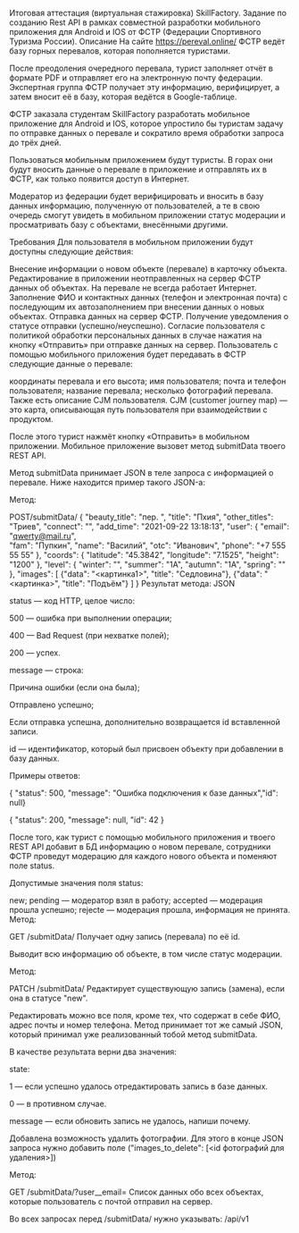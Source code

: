 Итоговая аттестация (виртуальная стажировка) SkillFactory.
Задание по созданию Rest API в рамках совместной разработки мобильного приложения для Android и IOS от ФСТР (Федерации Спортивного Туризма России).
Описание
На сайте https://pereval.online/ ФСТР ведёт базу горных перевалов, которая пополняется туристами.

После преодоления очередного перевала, турист заполняет отчёт в формате PDF и отправляет его на электронную почту федерации. Экспертная группа ФСТР получает эту информацию, верифицирует, а затем вносит её в базу, которая ведётся в Google-таблице.

ФСТР заказала студентам SkillFactory разработать мобильное приложение для Android и IOS, которое упростило бы туристам задачу по отправке данных о перевале и сократило время обработки запроса до трёх дней.

Пользоваться мобильным приложением будут туристы. В горах они будут вносить данные о перевале в приложение и отправлять их в ФСТР, как только появится доступ в Интернет.

Модератор из федерации будет верифицировать и вносить в базу данных информацию, полученную от пользователей, а те в свою очередь смогут увидеть в мобильном приложении статус модерации и просматривать базу с объектами, внесёнными другими.

Требования
Для пользователя в мобильном приложении будут доступны следующие действия:

Внесение информации о новом объекте (перевале) в карточку объекта.
Редактирование в приложении неотправленных на сервер ФСТР данных об объектах. На перевале не всегда работает Интернет.
Заполнение ФИО и контактных данных (телефон и электронная почта) с последующим их автозаполнением при внесении данных о новых объектах.
Отправка данных на сервер ФСТР.
Получение уведомления о статусе отправки (успешно/неуспешно).
Согласие пользователя с политикой обработки персональных данных в случае нажатия на кнопку «Отправить» при отправке данных на сервер.
Пользователь с помощью мобильного приложения будет передавать в ФСТР следующие данные о перевале:

координаты перевала и его высота;
имя пользователя;
почта и телефон пользователя;
название перевала;
несколько фотографий перевала.
Также есть описание CJM пользователя. CJM (customer journey map) — это карта, описывающая путь пользователя при взаимодействии с продуктом.

После этого турист нажмёт кнопку «Отправить» в мобильном приложении. Мобильное приложение вызовет метод submitData твоего REST API.

Метод submitData принимает JSON в теле запроса с информацией о перевале. Ниже находится пример такого JSON-а:

Метод:

POST/submitData/
{
  "beauty_title": "пер. ",
  "title": "Пхия",
  "other_titles": "Триев",
  "connect": "", 
  "add_time": "2021-09-22 13:18:13",
  "user": {
    "email": "qwerty@mail.ru",        
    "fam": "Пупкин",
    "name": "Василий",
    "otc": "Иванович",
    "phone": "+7 555 55 55"
  }, 
  "coords": {
    "latitude": "45.3842",
    "longitude": "7.1525",
    "height": "1200"
  },
  "level": {
    "winter": "", 
    "summer": "1А",
    "autumn": "1А",
    "spring": ""
  },
  "images": [
    {"data": "<картинка1>", "title": "Седловина"}, 
    {"data": "<картинка>", "title": "Подъём"}
  ]
}
Результат метода: JSON

status — код HTTP, целое число:

500 — ошибка при выполнении операции;

400 — Bad Request (при нехватке полей);

200 — успех.

message — строка:

Причина ошибки (если она была);

Отправлено успешно;

Если отправка успешна, дополнительно возвращается id вставленной записи.

id — идентификатор, который был присвоен объекту при добавлении в базу данных.

Примеры oтветов:

{ "status": 500, "message": "Ошибка подключения к базе данных","id": null}

{ "status": 200, "message": null, "id": 42 }

После того, как турист с помощью мобильного приложения и твоего REST API добавит в БД информацию о новом перевале, сотрудники ФСТР проведут модерацию для каждого нового объекта и поменяют поле status.

Допустимые значения поля status:

new;
pending — модератор взял в работу;
accepted — модерация прошла успешно;
rejecte — модерация прошла, информация не принята.
Метод:

GET /submitData/<id> 
Получает одну запись (перевала) по её id.

Выводит всю информацию об объекте, в том числе статус модерации.

Метод:

PATCH /submitData/<id> 
Редактирует существующую запись (замена), если она в статусе "new".

Редактировать можно все поля, кроме тех, что содержат в себе ФИО, адрес почты и номер телефона. Метод принимает тот же самый JSON, который принимал уже реализованный тобой метод submitData.

В качестве результата верни два значения:

state:

1 — если успешно удалось отредактировать запись в базе данных.

0 — в противном случае.

message — если обновить запись не удалось, напиши почему.

Добавлена возможность удалить фотографии. Для этого в конце JSON запроса нужно добавить поле ("images_to_delete": [<id фотографий для удаления>])

Метод:

GET /submitData/?user__email=<email> 
Список данных обо всех объектах, которые пользователь с почтой отправил на сервер.

Во всех запросах перед /submitData/ нужно указывать: /api/v1
